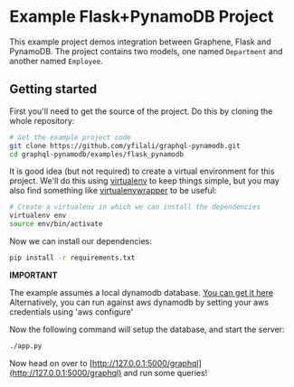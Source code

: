 Example Flask+PynamoDB Project
================================

This example project demos integration between Graphene, Flask and PynamoDB.
The project contains two models, one named `Department` and another
named `Employee`.

Getting started
---------------

First you'll need to get the source of the project. Do this by cloning the
whole repository:

```bash
# Get the example project code
git clone https://github.com/yfilali/graphql-pynamodb.git
cd graphql-pynamodb/examples/flask_pynamodb
```

It is good idea (but not required) to create a virtual environment
for this project. We'll do this using
[virtualenv](http://docs.python-guide.org/en/latest/dev/virtualenvs/)
to keep things simple,
but you may also find something like
[virtualenvwrapper](https://virtualenvwrapper.readthedocs.org/en/latest/)
to be useful:

```bash
# Create a virtualenv in which we can install the dependencies
virtualenv env
source env/bin/activate
```

Now we can install our dependencies:

```bash
pip install -r requirements.txt
```

**IMPORTANT**

The example assumes a local dynamodb database. [You can get it here](http://docs.aws.amazon.com/amazondynamodb/latest/developerguide/DynamoDBLocal.html)
Alternatively, you can run against aws dynamodb by setting your aws credentials using 'aws configure'  

Now the following command will setup the database, and start the server:

```bash
./app.py

```


Now head on over to
[http://127.0.0.1:5000/graphql](http://127.0.0.1:5000/graphql)
and run some queries!
